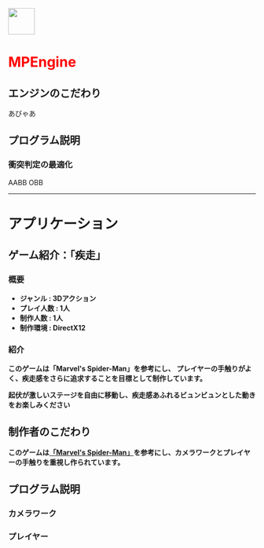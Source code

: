 <img src="Solution/Resources/icon.ico" width="54" height="54" />

# <span style="color:#ff0000">MPEngine</span>

## エンジンのこだわり
あびゃあ

## プログラム説明

### 衝突判定の最適化
AABB OBB

---

# <b>アプリケーション

## ゲーム紹介：「疾走」

### 概要
* ジャンル : 3Dアクション
* プレイ人数 : 1人
* 制作人数 : 1人
* 制作環境 : DirectX12

### 紹介
このゲームは「Marvel's Spider-Man」を参考にし、
プレイヤーの手触りがよく、疾走感をさらに追求することを目標として制作しています。

起伏が激しいステージを自由に移動し、疾走感あふれるビュンビュンとした動きをお楽しみください

## 制作者のこだわり
このゲームは[「Marvel's Spider-Man」](https://store.steampowered.com/app/1817070/Marvels_SpiderMan_Remastered/?l=japanese)を参考にし、カメラワークとプレイヤーの手触りを重視し作られています。

## プログラム説明

### カメラワーク

### プレイヤー
